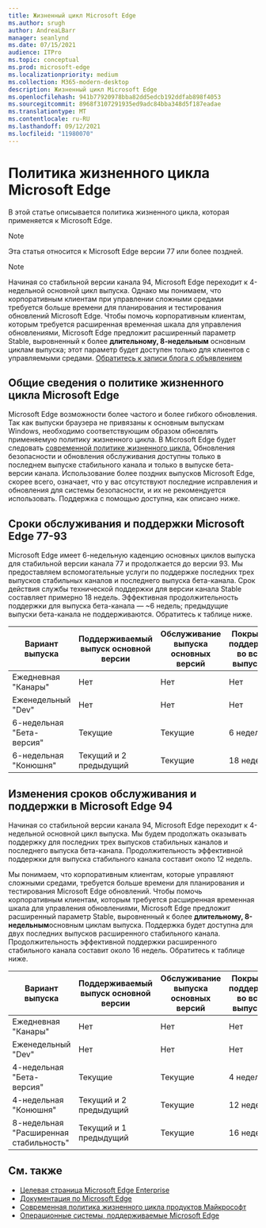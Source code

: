 ```yaml
---
title: Жизненный цикл Microsoft Edge
ms.author: srugh
author: AndreaLBarr
manager: seanlynd
ms.date: 07/15/2021
audience: ITPro
ms.topic: conceptual
ms.prod: microsoft-edge
ms.localizationpriority: medium
ms.collection: M365-modern-desktop
description: Жизненный цикл Microsoft Edge
ms.openlocfilehash: 941b77920978bba82dd5edcb192ddfab898f4053
ms.sourcegitcommit: 8968f3107291935ed9adc84bba348d5f187eadae
ms.translationtype: MT
ms.contentlocale: ru-RU
ms.lasthandoff: 09/12/2021
ms.locfileid: "11980070"
---
```

# <a name="microsoft-edge-lifecycle-policy"></a>Политика жизненного цикла Microsoft Edge

В этой статье описывается политика жизненного цикла, которая применяется к Microsoft Edge.

> [!NOTE]
> Эта статья относится к Microsoft Edge версии 77 или более поздней.

> [!NOTE]
> Начиная со стабильной версии канала 94, Microsoft Edge переходит к 4-недельной основной цикл выпуска. Однако мы понимаем, что корпоративным клиентам при управлении сложными средами требуется больше времени для планирования и тестирования обновлений Microsoft Edge. Чтобы помочь корпоративным клиентам, которым требуется расширенная временная шкала для управления обновлениями, Microsoft Edge предложит расширенный параметр Stable, выровненный к более **длительному, 8-недельным** основным циклам выпуска; этот параметр будет доступен только для клиентов с управляемыми средами. [Обратитесь к записи блога с объявлением](https://blogs.windows.com/msedgedev/2021/07/15/opt-in-extended-stable-release-cycle/)

## <a name="overview-of-the-lifecycle-policy-for-microsoft-edge"></a>Общие сведения о политике жизненного цикла Microsoft Edge

Microsoft Edge возможности более частого и более гибкого обновления. Так как выпуски браузера не привязаны к основным выпускам Windows, необходимо соответствующим образом обновлять применяемую политику жизненного цикла. В Microsoft Edge будет следовать [современной политике жизненного цикла.](https://support.microsoft.com/help/30881/modern-lifecycle-policy) Обновления безопасности и обновления обслуживания доступны только в последнем выпуске стабильного канала и только в выпуске бета-версии канала. Использование более поздних выпусков Microsoft Edge, скорее всего, означает, что у вас отсутствуют последние исправления и обновления для системы безопасности, и их не рекомендуется использовать.  Поддержка с помощью доступна, как описано ниже.

## <a name="servicing-and-assisted-support-timeline-for-microsoft-edge-77-93"></a>Сроки обслуживания и поддержки Microsoft Edge 77-93

Microsoft Edge имеет 6-недельную каденцию основных циклов выпуска для стабильной версии канала 77 и продолжается до версии 93.  Мы предоставляем вспомогательные услуги по поддержке последних трех выпусков стабильных каналов и последнего выпуска бета-канала. Срок действия службы технической поддержки для версии канала Stable составляет примерно 18 недель. Эффективная продолжительность поддержки для выпуска бета-канала — ~6 недель; предыдущие выпуски бета-канала не поддерживаются.  Обратитесь к таблице ниже.

|     Вариант выпуска              |     Поддерживаемый выпуск основной версии    |     Обслуживание выпуска основных версий    |     Покрытие поддержки во всех выпусках    |     Покрытие обслуживания    |
|---------------------------------|----------------------------------------|---------------------------------------|-----------------------------------------|---------------------------|
|     Ежедневная "Канары"              |     Нет                               |     Нет                              |     Нет                                |     Нет                  |
|     Еженедельный "Dev"                |     Нет                               |     Нет                              |     Нет                                |     Нет                  |
|     6-недельная "Бета- версия"               |     Текущие                            |     Текущие                           |     6 недель                             |     6 недель               |
|     6-недельная "Конюшня"             |     Текущий и 2 предыдущий             |     Текущие                           |     18 недель                            |     6 недель               |


## <a name="servicing-and-assisted-support-timeline-changes-in-microsoft-edge-94"></a>Изменения сроков обслуживания и поддержки в Microsoft Edge 94

Начиная со стабильной версии канала 94, Microsoft Edge переходит к 4-недельной основной цикл выпуска. Мы будем продолжать оказывать поддержку для последних трех выпусков стабильных каналов и последнего выпуска бета-канала. Продолжительность эффективной поддержки для выпуска стабильного канала составит около 12 недель.

Мы понимаем, что корпоративным клиентам, которые управляют сложными средами, требуется больше времени для планирования и тестирования Microsoft Edge обновлений. Чтобы помочь корпоративным клиентам, которым требуется расширенная временная шкала для управления обновлениями, Microsoft Edge предложит расширенный параметр Stable, выровненный к более **длительному, 8-недельным**основным циклам выпуска. Поддержка будет доступна для двух последних выпусков расширенного стабильного канала. Продолжительность эффективной поддержки расширенного стабильного канала составит около 16 недель. Обратитесь к таблице ниже.

|     Вариант выпуска              |     Поддерживаемый выпуск основной версии    |     Обслуживание выпуска основных версий    |     Покрытие поддержки во всех выпусках    |     Покрытие обслуживания    |
|---------------------------------|----------------------------------------|---------------------------------------|-----------------------------------------|---------------------------|
|     Ежедневная "Канары"              |     Нет                               |     Нет                              |     Нет                                |     Нет                  |
|     Еженедельный "Dev"                |     Нет                               |     Нет                              |     Нет                                |     Нет                  |
|     4-недельная "Бета- версия"               |     Текущие                            |     Текущие                           |     4 недели                             |     4 недели               |
|     4-недельная "Конюшня"             |     Текущий и 2 предыдущий             |     Текущие                           |     12 недель                            |     4 недели               |
|     8-недельная "Расширенная стабильность"    |     Текущий и 1 предыдущий             |     Текущие                           |     16 недель                            |     8 недель               |

## <a name="see-also"></a>См. также

- [Целевая страница Microsoft Edge Enterprise](https://aka.ms/EdgeEnterprise)
- [Документация по Microsoft Edge](./index.yml)
- [Современная политика жизненного цикла продуктов Майкрософт](https://support.microsoft.com/help/30881/modern-lifecycle-policy)
- [Операционные системы, поддерживаемые Microsoft Edge](./microsoft-edge-supported-operating-systems.md)